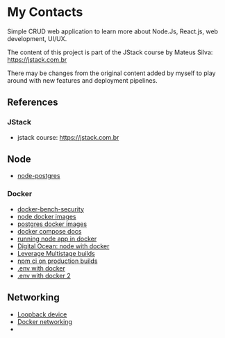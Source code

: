 # My Contacts

Simple CRUD web application to learn more about Node.Js, React.js, web development, UI/UX.

The content of this project is part of the JStack course by Mateus Silva: https://jstack.com.br

There may be changes from the original content added by myself to play around with new features and deployment pipelines.

## References

### JStack

- jstack course: https://jstack.com.br

## Node

- [node-postgres](https://node-postgres.com/)

### Docker

- [docker-bench-security](https://github.com/docker/docker-bench-security)
- [node docker images](https://github.com/nodejs/docker-node)
- [postgres docker images](https://github.com/docker-library/docs/blob/master/postgres/README.md)
- [docker compose docs](https://docs.docker.com/compose/compose-file/)
- [running node app in docker](https://nodejs.org/en/docs/guides/nodejs-docker-webapp/)
- [Digital Ocean: node with docker](https://www.digitalocean.com/community/tutorials/containerizing-a-node-js-application-for-development-with-docker-compose)
- [Leverage Multistage builds](https://blog.logrocket.com/node-js-docker-improve-dx-docker-compose/)
- [npm ci on production builds](https://blog.npmjs.org/post/171556855892/introducing-npm-ci-for-faster-more-reliable)
- [.env with docker](https://vsupalov.com/override-docker-compose-dot-env/)
- [.env with docker 2](https://vsupalov.com/docker-arg-env-variable-guide/)
## Networking

- [Loopback device](https://askubuntu.com/questions/247625/what-is-the-loopback-device-and-how-do-i-use-it)
- [Docker networking](https://docs.docker.com/desktop/networking/#use-cases-and-workarounds)
-
